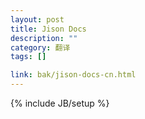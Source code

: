 ```yaml
---
layout: post
title: Jison Docs
description: ""
category: 翻译
tags: []

link: bak/jison-docs-cn.html
---
```

{% include JB/setup %}
